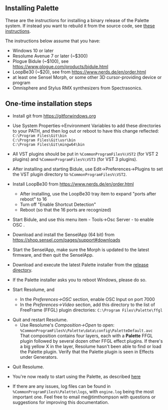 ## Installing Palette

These are the instructions for installing a binary release of the Palette system.  If instead you want to rebuild it from the source code, see
<a href=building.md>these instructions</a>.

The instructions below assume that you have:
  - Windows 10 or later
  - Resolume Avenue 7 or later (~$300)
  - Plogue Bidule (~$100), see https://www.plogue.com/products/bidule.html
  - LoopBe30 (~$20), see from https://www.nerds.de/en/order.html
  - at least one Sensel Morph, or some other 3D cursor-providing device or program
  - Omnisphere and Stylus RMX synthesizers from Spectrasonics.

## One-time installation steps

- Install git from https://gitforwindows.org

- Use System Properties->Environment Variables to add these directories to your PATH, and then log out or reboot to have this change reflected:
	<br>`C:\Program Files\Git\bin`
	<br>`C:\Program Files\Git\usr\bin`
	<br>`C:\Program Files\Git\mingw64\bin`

- All VST plugins should be put in `%CommonProgramFiles%\VST2` (for VST 2 plugins) and `%CommonProgramFiles%\VST3` (for VST 3 plugins).

- After installing and starting Bidule, use Edit->Preferences->Plugins to set the VST plugin directory to
`%CommonProgramFiles%\VST2`.

- Install LoopBe30 from https://www.nerds.de/en/order.html
  - After installing, use the LoopBe30 tray item to expand "ports after reboot" to 16
  - Turn off "Enable Shortcut Detection"
  - Reboot (so that the 16 ports are recognized)
 <p>

- Start Bidule, and use this menu item - Tools->Osc Server - to enable OSC .

- Download and install the SenselApp (64 bit) from https://shop.sensel.com/pages/support#downloads

- Start the SenselApp, make sure the Morph is updated to the latest firmware, and then quit the SenselApp.

- Download and execute the latest Palette installer from the
<a href=https://github.com/vizicist/palette/tree/main/release>release directory</a>.

- If the Palette installer asks you to reboot Windows, please do so.

- Start Resolume, and
  - In the <i>Preferences->OSC</i> section, enable OSC Input on port 7000
  - In the <i>Preferences->Video</i> section, add this directory to the list of FreeFrame (FFGL) plugin directories: `C:\Program Files\Palette\ffgl`
<p>

- Quit and restart Resolume.
  - Use Resolume's <i>Composition->Open</i> to open: `%CommonProgramFiles%\Palette\data\config\PaletteDefault.avc`<br>
  That composition contains four layers, each with a <b>Palette</b> FFGL plugin followed by several dozen other FFGL effect plugins.
  If there's a big yellow X in the layer, Resolume hasn't been able to find or load the Palette plugin.  Verify that the Palette plugin is seen in Effects under Generators.
<p>

- Quit Resolume.

- You're now ready to start using the Palette, as described
<a href="https://github.com/vizicist/palette/blob/main/doc/starting_and_using.md">here</a>

- If there are any issues, log files can be found in `%CommonProgramFiles%\Palette\logs`,
with `engine.log` being the most important one.  Feel free to email me@timthompson with questions or suggestions for improving this documentation.
